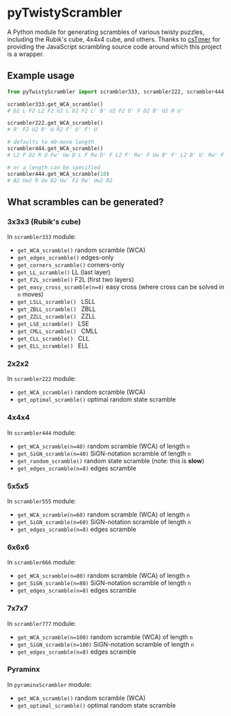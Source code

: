 # pyTwistyScrambler
A Python module for generating scrambles of various twisty puzzles, including the Rubik's cube, 4x4x4 cube, and others.
Thanks to [csTimer](https://github.com/cs0x7f/cstimer) for providing the JavaScript scrambling source code around which this project is a wrapper.

## Example usage

```python
from pyTwistyScrambler import scrambler333, scrambler222, scrambler444

scrambler333.get_WCA_scramble()
# D2 L F2 L2 F2 U2 L D2 F2 L' B' U2 F2 D' F D2 B' U2 R U'

scrambler222.get_WCA_scramble()
# R' F2 U2 R' U R2 F' U' F' U'

# defaults to 40-move length
scrambler444.get_WCA_scramble()
# L2 F D2 R U Fw' Uw D L F Rw D' F L2 F' Rw' F Uw B' F' L2 B' U' Rw' F B R' D U2 L2 Fw' B D' Rw' Uw' B' Fw' R2 L2 U

# or a length can be specified
scrambler444.get_WCA_scramble(10)
# B2 Uw2 R Uw B2 Uw' F2 Rw' Uw2 R2
```

## What scrambles can be generated?
### 3x3x3 (Rubik's cube)
In `scrambler333` module:

- `get_WCA_scramble()`            random scramble (WCA)
- `get_edges_scramble()`          edges-only
- `get_corners_scramble()`        corners-only
- `get_LL_scramble()`             LL (last layer)
- `get_F2L_scramble()`            F2L (first two layers)
- `get_easy_cross_scramble(n=4)`  easy cross (where cross can be solved in `n` moves)
- `get_LSLL_scramble() `          LSLL
- `get_ZBLL_scramble() `          ZBLL
- `get_ZZLL_scramble() `          ZZLL
- `get_LSE_scramble() `           LSE
- `get_CMLL_scramble() `          CMLL
- `get_CLL_scramble() `           CLL
- `get_ELL_scramble() `           ELL

### 2x2x2
In `scrambler222` module:

- `get_WCA_scramble()`            random scramble (WCA)
- `get_optimal_scramble()`        optimal random state scramble

### 4x4x4
In `scrambler444` module:

- `get_WCA_scramble(n=40)`        random scramble (WCA) of length `n`
- `get_SiGN_scramble(n=40)`       SiGN-notation scramble of length `n`
- `get_random_scramble()`         random state scramble (note: this is **slow**)
- `get_edges_scramble(n=8)`       edges scramble

### 5x5x5
In `scrambler555` module:

- `get_WCA_scramble(n=60)`        random scramble (WCA) of length `n`
- `get_SiGN_scramble(n=60)`       SiGN-notation scramble of length `n`
- `get_edges_scramble(n=8)`       edges scramble

### 6x6x6
In `scrambler666` module:

- `get_WCA_scramble(n=80)`        random scramble (WCA) of length `n`
- `get_SiGN_scramble(n=80)`       SiGN-notation scramble of length `n`
- `get_edges_scramble(n=8)`       edges scramble

### 7x7x7
In `scrambler777` module:

- `get_WCA_scramble(n=100)`       random scramble (WCA) of length `n`
- `get_SiGN_scramble(n=100)`      SiGN-notation scramble of length `n`
- `get_edges_scramble(n=8)`       edges scramble

### Pyraminx
In `pyraminxScrambler` module:

- `get_WCA_scramble()`            random scramble (WCA)
- `get_optimal_scramble()`        optimal random state scramble